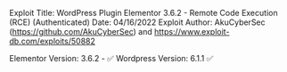 
Exploit Title: WordPress Plugin Elementor 3.6.2 - Remote Code Execution (RCE) (Authenticated)
Date: 04/16/2022
Exploit Author: AkuCyberSec (https://github.com/AkuCyberSec) and https://www.exploit-db.com/exploits/50882

Elementor Version: 3.6.2 - ✅
Wordpress Version: 6.1.1 ✅
